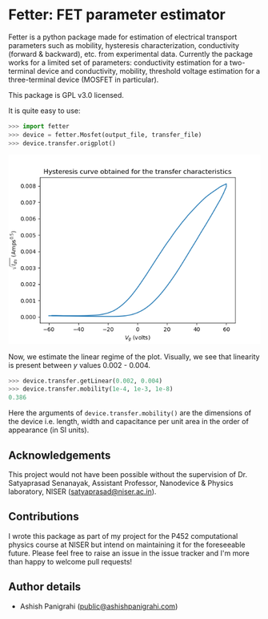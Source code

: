 # Fetter: FET parameter estimator

Fetter is a python package made for estimation of electrical transport parameters such as mobility, hysteresis characterization, conductivity (forward & backward), etc. from experimental data. Currently the package works for a limited set of parameters: conductivity estimation for a two-terminal device and conductivity, mobility, threshold voltage estimation for a three-terminal device (MOSFET in particular).

This package is GPL v3.0 licensed.

It is quite easy to use:
```python
>>> import fetter
>>> device = fetter.Mosfet(output_file, transfer_file)
>>> device.transfer.origplot()
```

![](./images/origplot.png)

Now, we estimate the linear regime of the plot. Visually, we see that linearity is present between _y_ values 0.002 - 0.004.

```python
>>> device.transfer.getLinear(0.002, 0.004)
>>> device.transfer.mobility(1e-4, 1e-3, 1e-8)
0.386
```

Here the arguments of `device.transfer.mobility()` are the dimensions of the device i.e. length, width and capacitance per unit area in the order of appearance (in SI units).

## Acknowledgements

This project would not have been possible without the supervision of Dr. Satyaprasad Senanayak, Assistant Professor, Nanodevice & Physics laboratory, NISER ([satyaprasad@niser.ac.in](mailto:satyaprasad@niser.ac.in)).

## Contributions

I wrote this package as part of my project for the P452 computational physics course at NISER but intend on maintaining it for the foreseeable future. Please feel free to raise an issue in the issue tracker and I'm more than happy to welcome pull requests!

## Author details

 - Ashish Panigrahi ([public@ashishpanigrahi.com](mailto:public@ashishpanigrahi.com))
